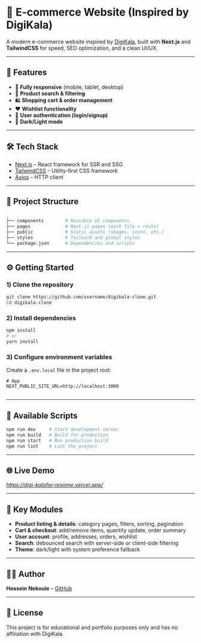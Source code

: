 # 🛒 E-commerce Website (Inspired by DigiKala)

A modern e-commerce website inspired by [DigiKala](https://www.digikala.com/), built with **Next.js** and **TailwindCSS** for speed, SEO optimization, and a clean UI/UX.

---

## 🚀 Features

* 📱 **Fully responsive** (mobile, tablet, desktop)
* 🔎 **Product search & filtering**
* 🛍 **Shopping cart & order management**
* ❤️ **Wishlist functionality**
* 👤 **User authentication (login/signup)**
* 🌙 **Dark/Light mode**

---

## 🛠 Tech Stack

* [Next.js](https://nextjs.org/) – React framework for SSR and SSG
* [TailwindCSS](https://tailwindcss.com/) – Utility-first CSS framework
* [Axios](https://axios-http.com/) – HTTP client

---

## 📂 Project Structure

```bash
.
├── components        # Reusable UI components
├── pages             # Next.js pages (each file = route)
├── public            # Static assets (images, icons, etc.)
├── styles            # Tailwind and global styles
└── package.json      # Dependencies and scripts
```

---

## ⚙️ Getting Started

### 1) Clone the repository

```bash
git clone https://github.com/username/digikala-clone.git
cd digikala-clone
```

### 2) Install dependencies

```bash
npm install
# or
yarn install
```

### 3) Configure environment variables

Create a `.env.local` file in the project root:

```env
# App
NEXT_PUBLIC_SITE_URL=http://localhost:3000


```

---

## 🧰 Available Scripts

```bash
npm run dev     # Start development server
npm run build   # Build for production
npm run start   # Run production build
npm run lint    # Lint the project
```


---

## 🌐 Live Demo

*https://digi-kalafor-resome.vercel.app/*

---

## 🧩 Key Modules

* **Product listing & details**: category pages, filters, sorting, pagination
* **Cart & checkout**: add/remove items, quantity update, order summary
* **User account**: profile, addresses, orders, wishlist
* **Search**: debounced search with server-side or client-side filtering
* **Theme**: dark/light with system preference fallback


---

## 👨‍💻 Author

**Hossein Nekouie** – [GitHub](https://github.com/nekouie)

---

## 📜 License

This project is for educational and portfolio purposes only and has no affiliation with DigiKala.
